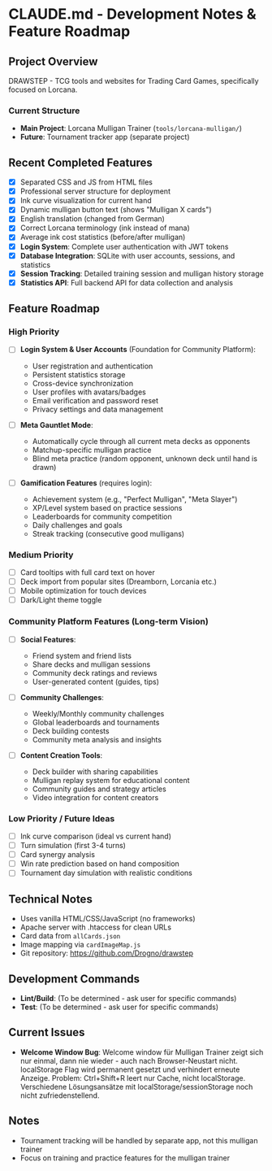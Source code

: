 # CLAUDE.md - Development Notes & Feature Roadmap

## Project Overview
DRAWSTEP - TCG tools and websites for Trading Card Games, specifically focused on Lorcana.

### Current Structure
- **Main Project**: Lorcana Mulligan Trainer (`tools/lorcana-mulligan/`)
- **Future**: Tournament tracker app (separate project)

## Recent Completed Features
- [x] Separated CSS and JS from HTML files
- [x] Professional server structure for deployment  
- [x] Ink curve visualization for current hand
- [x] Dynamic mulligan button text (shows "Mulligan X cards")
- [x] English translation (changed from German)
- [x] Correct Lorcana terminology (ink instead of mana)
- [x] Average ink cost statistics (before/after mulligan)
- [x] **Login System**: Complete user authentication with JWT tokens
- [x] **Database Integration**: SQLite with user accounts, sessions, and statistics
- [x] **Session Tracking**: Detailed training session and mulligan history storage
- [x] **Statistics API**: Full backend API for data collection and analysis

## Feature Roadmap

### High Priority
- [ ] **Login System & User Accounts** (Foundation for Community Platform):
  - User registration and authentication
  - Persistent statistics storage
  - Cross-device synchronization
  - User profiles with avatars/badges
  - Email verification and password reset
  - Privacy settings and data management

- [ ] **Meta Gauntlet Mode**: 
  - Automatically cycle through all current meta decks as opponents
  - Matchup-specific mulligan practice
  - Blind meta practice (random opponent, unknown deck until hand is drawn)

- [ ] **Gamification Features** (requires login):
  - Achievement system (e.g., "Perfect Mulligan", "Meta Slayer")
  - XP/Level system based on practice sessions
  - Leaderboards for community competition
  - Daily challenges and goals
  - Streak tracking (consecutive good mulligans)

### Medium Priority
- [ ] Card tooltips with full card text on hover
- [ ] Deck import from popular sites (Dreamborn, Lorcania etc.)
- [ ] Mobile optimization for touch devices
- [ ] Dark/Light theme toggle

### Community Platform Features (Long-term Vision)
- [ ] **Social Features**:
  - Friend system and friend lists
  - Share decks and mulligan sessions
  - Community deck ratings and reviews
  - User-generated content (guides, tips)
  
- [ ] **Community Challenges**:
  - Weekly/Monthly community challenges
  - Global leaderboards and tournaments
  - Deck building contests
  - Community meta analysis and insights

- [ ] **Content Creation Tools**:
  - Deck builder with sharing capabilities
  - Mulligan replay system for educational content
  - Community guides and strategy articles
  - Video integration for content creators

### Low Priority / Future Ideas
- [ ] Ink curve comparison (ideal vs current hand)  
- [ ] Turn simulation (first 3-4 turns)
- [ ] Card synergy analysis
- [ ] Win rate prediction based on hand composition
- [ ] Tournament day simulation with realistic conditions

## Technical Notes
- Uses vanilla HTML/CSS/JavaScript (no frameworks)
- Apache server with .htaccess for clean URLs
- Card data from `allCards.json` 
- Image mapping via `cardImageMap.js`
- Git repository: https://github.com/Drogno/drawstep

## Development Commands
- **Lint/Build**: (To be determined - ask user for specific commands)
- **Test**: (To be determined - ask user for specific commands)

## Current Issues
- **Welcome Window Bug**: Welcome window für Mulligan Trainer zeigt sich nur einmal, dann nie wieder - auch nach Browser-Neustart nicht. localStorage Flag wird permanent gesetzt und verhindert erneute Anzeige. Problem: Ctrl+Shift+R leert nur Cache, nicht localStorage. Verschiedene Lösungsansätze mit localStorage/sessionStorage noch nicht zufriedenstellend.

## Notes
- Tournament tracking will be handled by separate app, not this mulligan trainer
- Focus on training and practice features for the mulligan trainer